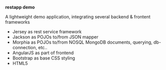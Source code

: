 <b>restapp demo</b>
<p>A lightweight demo application, integrating several backend & frontent frameworks</p>
  <ul>
  <li>Jersey as rest service framework </li>
  <li>Jackson as POJOs to/from JSON mapper</li>
  <li>Morphia as POJOs to/from NOSQL MongoDB documents, querying, db-connection, etc..</li>
  <li>AngularJS as part of frontend</li>
  <li>Bootstrap as base CSS styling</li>
  <li>HTML5</li>
  </ul>
